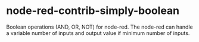 # node-red-contrib-simply-boolean
Boolean operations (AND, OR, NOT) for node-red. The node-red can handle a variable number of inputs and output value if minimum number of inputs.
